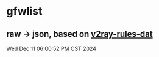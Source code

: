 # gfwlist
## raw -> json, based on [v2ray-rules-dat](https://github.com/Loyalsoldier/v2ray-rules-dat)
Wed Dec 11 06:00:52 PM CST 2024

